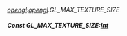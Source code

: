 _[opengl](../../modules/opengl/opengl-module.md):[opengl](../../modules/opengl/opengl-module.md).GL\_MAX\_TEXTURE\_SIZE_
##### Const GL\_MAX\_TEXTURE\_SIZE:[Int](../../modules/wonkey/wonkey-types-int.md)

